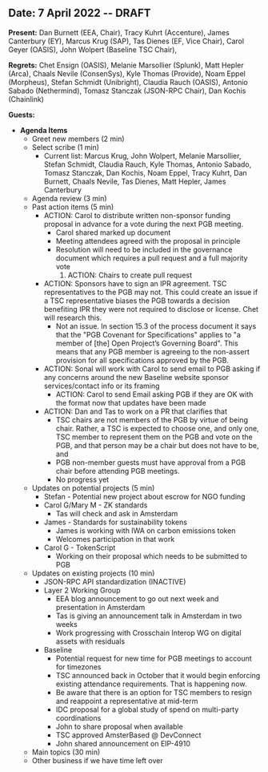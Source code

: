 ## Date: 7 April 2022 -- DRAFT

**Present:** Dan Burnett (EEA, Chair), Tracy Kuhrt (Accenture), James Canterbury (EY), Marcus Krug (SAP), Tas Dienes (EF, Vice Chair), Carol Geyer (OASIS), John Wolpert (Baseline TSC Chair), 

**Regrets:**  Chet Ensign (OASIS), Melanie Marsollier (Splunk), Matt Hepler (Arca), Chaals Nevile (ConsenSys), Kyle Thomas (Provide), Noam Eppel (Morpheus), Stefan Schmidt (Unibright), Claudia Rauch (OASIS), Antonio Sabado (Nethermind), Tomasz Stanczak (JSON-RPC Chair), Dan Kochis (Chainlink)

**Guests:** 



* **Agenda Items**
    * Greet new members (2 min)
    * Select scribe (1 min)
        * Current list: Marcus Krug, John Wolpert, Melanie Marsollier, Stefan Schmidt, Claudia Rauch, Kyle Thomas, Antonio Sabado, Tomasz Stanczak, Dan Kochis, Noam Eppel, Tracy Kuhrt, Dan Burnett, Chaals Nevile, Tas Dienes, Matt Hepler, James Canterbury
    * Agenda review (3 min)
    * Past action items (5 min)
        * ACTION: Carol to distribute written non-sponsor funding proposal in advance for a vote during the next PGB meeting.
            * Carol shared marked up document
            * Meeting attendees agreed with the proposal in principle
            * Resolution will need to be included in the governance document which requires a pull request and a full majority vote
                1. ACTION: Chairs to create pull request
        * ACTION: Sponsors have to sign an IPR agreement.  TSC representatives to the PGB may not. This could create an issue if a TSC representative biases the PGB towards a decision benefiting IPR they were not required to disclose or license. Chet will research this.
            * Not an issue.  In section 15.3 of the process document it says that the "PGB Covenant for Specifications" applies to "a member of [the] Open Project’s Governing Board".  This means that any PGB member is agreeing to the non-assert provision for all specifications approved by the PGB.
        * ACTION: Sonal will work with Carol to send email to PGB asking if any concerns around the new Baseline website sponsor services/contact info or its framing 
            * ACTION: Carol to send Email asking PGB if they are OK with the format now that updates have been made
        * ACTION: Dan and Tas to work on a PR that clarifies that
            * TSC chairs are not members of the PGB by virtue of being chair.  Rather, a TSC is expected to choose one, and only one, TSC member to represent them on the PGB and vote on the PGB, and that person may be a chair but does not have to be, and
            * PGB non-member guests must have approval from a PGB chair before attending PGB meetings.
            * No progress yet
    * Updates on potential projects (5 min)
        * Stefan - Potential new project about escrow for NGO funding
        * Carol G/Mary M - ZK standards 
            * Tas will check and ask in Amsterdam
        * James - Standards for sustainability tokens
            * James is working with IWA on carbon emissions token
            * Welcomes participation in that work
        * Carol G - TokenScript
            * Working on their proposal which needs to be submitted to PGB
    * Updates on existing projects (10 min)
        * JSON-RPC API standardization (INACTIVE)
        * Layer 2 Working Group 
            * EEA blog announcement to go out next week and presentation in Amsterdam
            * Tas is giving an announcement talk in Amsterdam in two weeks
            * Work progressing with Crosschain Interop WG on digital assets with residuals 
        * Baseline
            * Potential request for new time for PGB meetings to account for timezones
            * TSC announced back in October that it would begin enforcing existing attendance requirements.  That is happening now.
            * Be aware that there is an option for TSC members to resign and reappoint a representative at mid-term
            * IDC proposal for a global study of spend on multi-party coordinations
            * John to share proposal when available
            * TSC approved AmsterBased @ DevConnect
            * John shared announcement on EIP-4910
    * Main topics (30 min)
    * Other business if we have time left over
